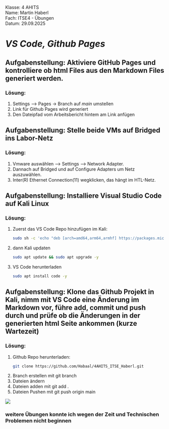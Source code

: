 Klasse: 4 AHITS   
Name: Martin Haberl   
Fach: ITSE4 - Übungen   
Datum: 29.09.2025   

# ***VS Code, Github Pages***

## Aufgabenstellung: Aktiviere GitHub Pages und kontrolliere ob html Files aus den Markdown Files generiert werden.
### Lösung: 
1. Settings --> Pages -> Branch auf *main* umstellen   
2. Link für Github Pages wird generiert       
3. Den Dateipfad vom Arbeitsbericht hintem am Link anfügen              

## Aufgabenstellung: Stelle beide VMs auf Bridged ins Labor-Netz
### Lösung: 
1. Vmware auswählen --> Settings --> Network Adapter.   
2. Dannach auf Bridged und auf Configure Adapters um Netz auszuwählen.   
3. Inter(R) Ethernet Connection(11) wegklicken, das hängt im HTL-Netz.             

## Aufgabenstellung: Installiere Visual Studio Code auf Kali Linux
### Lösung: 
1. Zuerst das VS Code Repo hinzufügen im Kali: 
	```sh
	sudo sh -c 'echo "deb [arch=amd64,arm64,armhf] https://packages.microsoft.com/repos/code stable main" > /etc/apt/sources.list.d/vscode.list'
	```
2. dann Kali updaten
	```sh
	sudo apt update && sudo apt upgrade -y
	```
3. VS Code herunterladen
	```sh
	sudo apt install code -y
	```

## Aufgabenstellung: Klone das Github Projekt in Kali, nimm mit VS Code eine Änderung im Markdown vor, führe add, commit und push durch und prüfe ob die Änderungen in der generierten html Seite ankommen (kurze Wartezeit)
### Lösung: 
1. Github Repo herunterladen:
	```sh
	git clone https://github.com/Habaal/4AHITS_ITSE_Haberl.git
	```
2. Branch erstellen mit git branch
3. Dateien ändern
4. Dateien adden mit git add .
5. Dateien Pushen mit git push origin main
   
![](https://github.com/user-attachments/assets/adc15df3-8346-4acc-823d-20347a9ef510)


### weitere Übungen konnte ich wegen der Zeit und Technischen Problemen nicht beginnen
